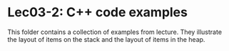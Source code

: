 # Lec03-2: C++ code examples

This folder contains a collection of examples from lecture.
They illustrate the layout of items on the stack and the layout of items in the heap.



